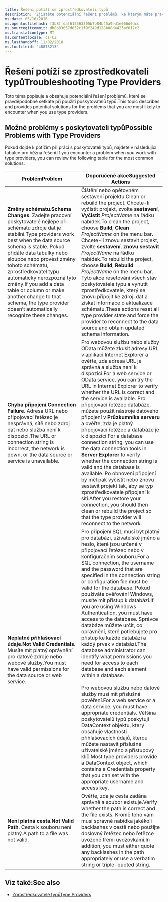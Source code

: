 ```yaml
---
title: Řešení potíží se zprostředkovateli typů
description: 'Zjistěte potenciální řešení problémů, ke kterým máte pravděpodobně dojde při použití poskytovatelů typů v jazyce F #.'
ms.date: 05/16/2016
ms.openlocfilehash: f3b8ffdaf615563305b7b84b45a9ed1e066d0dcc
ms.sourcegitcommit: db8b83057d052c1f9f249d128b08d4423af0f7c2
ms.translationtype: MT
ms.contentlocale: cs-CZ
ms.lasthandoff: 11/02/2018
ms.locfileid: "48873213"
---
```

# <a name="troubleshooting-type-providers"></a><span data-ttu-id="12d13-103">Řešení potíží se zprostředkovateli typů</span><span class="sxs-lookup"><span data-stu-id="12d13-103">Troubleshooting Type Providers</span></span>

<span data-ttu-id="12d13-104">Toto téma popisuje a obsahuje potenciální řešení problémů, které se pravděpodobně setkáte při použití poskytovatelů typů.</span><span class="sxs-lookup"><span data-stu-id="12d13-104">This topic describes and provides potential solutions for the problems that you are most likely to encounter when you use type providers.</span></span>

## <a name="possible-problems-with-type-providers"></a><span data-ttu-id="12d13-105">Možné problémy s poskytovateli typů</span><span class="sxs-lookup"><span data-stu-id="12d13-105">Possible Problems with Type Providers</span></span>

<span data-ttu-id="12d13-106">Pokud dojde k potížím při práci s poskytovateli typů, najdete v následující tabulce pro běžná řešení.</span><span class="sxs-lookup"><span data-stu-id="12d13-106">If you encounter a problem when you work with type providers, you can review the following table for the most common solutions.</span></span>

|<span data-ttu-id="12d13-107">Problém</span><span class="sxs-lookup"><span data-stu-id="12d13-107">Problem</span></span>|<span data-ttu-id="12d13-108">Doporučené akce</span><span class="sxs-lookup"><span data-stu-id="12d13-108">Suggested Actions</span></span>|
|-------|-----------------|
|<span data-ttu-id="12d13-109">**Změny schématu**.</span><span class="sxs-lookup"><span data-stu-id="12d13-109">**Schema Changes**.</span></span> <span data-ttu-id="12d13-110">Zadejte pracovní poskytovatelé nejlépe při schématu zdroje dat je stabilní.</span><span class="sxs-lookup"><span data-stu-id="12d13-110">Type providers work best  when the data source schema is stable.</span></span> <span data-ttu-id="12d13-111">Pokud přidáte data tabulky nebo sloupce nebo provést změny tohoto schématu, zprostředkovatel typu automaticky nerozpozná tyto změny.</span><span class="sxs-lookup"><span data-stu-id="12d13-111">If you add a data table or column or make another change to that schema, the type provider doesn’t automatically recognize these changes.</span></span>|<span data-ttu-id="12d13-112">Čištění nebo opětovném sestavení projektu.</span><span class="sxs-lookup"><span data-stu-id="12d13-112">Clean or rebuild the project.</span></span> <span data-ttu-id="12d13-113">Chcete-li vyčistit projekt, zvolte **sestavení**, **Vyčistit** *ProjectName* na řádku nabídek.</span><span class="sxs-lookup"><span data-stu-id="12d13-113">To clean the project, choose **Build**, **Clean** *ProjectName* on the menu bar.</span></span> <span data-ttu-id="12d13-114">Chcete-li znovu sestavit projekt, zvolte **sestavení**, **znovu sestavit** *ProjectName* na řádku nabídek.</span><span class="sxs-lookup"><span data-stu-id="12d13-114">To rebuild the project, choose **Build**, **Rebuild** *ProjectName* on the menu bar.</span></span> <span data-ttu-id="12d13-115">Tyto akce resetování všech stav poskytovatele typu a vynutit zprostředkovatele, který se znovu připojit ke zdroji dat a získat informace o aktualizace schématu.</span><span class="sxs-lookup"><span data-stu-id="12d13-115">These actions reset all type provider state and force the provider to reconnect to the data source and obtain updated schema information.</span></span>|
|<span data-ttu-id="12d13-116">**Chyba připojení**.</span><span class="sxs-lookup"><span data-stu-id="12d13-116">**Connection Failure**.</span></span> <span data-ttu-id="12d13-117">Adresa URL nebo připojovací řetězec je nesprávná, sítě nebo zdroj dat nebo služba není k dispozici.</span><span class="sxs-lookup"><span data-stu-id="12d13-117">The URL or connection string is incorrect, the network is down, or the data source or service is unavailable.</span></span>|<span data-ttu-id="12d13-118">Pro webovou službu nebo služby OData můžete zkusit adresy URL v aplikaci Internet Explorer a ověřte, zda adresa URL je správná a služba není k dispozici.</span><span class="sxs-lookup"><span data-stu-id="12d13-118">For a web service or OData service, you can try the URL in Internet Explorer to verify whether the URL is correct and the service is available.</span></span> <span data-ttu-id="12d13-119">Pro připojovací řetězec databáze, můžete použít nástroje datového připojení v **Průzkumníka serveru** a ověřte, zda je platný připojovací řetězec a databáze je k dispozici.</span><span class="sxs-lookup"><span data-stu-id="12d13-119">For a database connection string, you can use the data connection tools in **Server Explorer** to verify whether the connection string is valid and the database is available.</span></span> <span data-ttu-id="12d13-120">Po obnovení připojení by měl pak vyčistit nebo znovu sestavit projekt tak, aby se typ zprostředkovatele připojení k síti.</span><span class="sxs-lookup"><span data-stu-id="12d13-120">After you restore your connection, you should then clean or rebuild the project so that the type provider will reconnect to the network.</span></span>|
|<span data-ttu-id="12d13-121">**Neplatné přihlašovací údaje**.</span><span class="sxs-lookup"><span data-stu-id="12d13-121">**Not Valid Credentials**.</span></span> <span data-ttu-id="12d13-122">Musíte mít platný oprávnění pro datové zdroje nebo webové služby.</span><span class="sxs-lookup"><span data-stu-id="12d13-122">You must have valid permissions for the data source or web service.</span></span>|<span data-ttu-id="12d13-123">Pro připojení SQL musí být platný pro databázi, uživatelské jméno a heslo, které jsou určené v připojovací řetězec nebo v konfiguračním souboru.</span><span class="sxs-lookup"><span data-stu-id="12d13-123">For a SQL connection, the username and the password that are specified in the connection string or configuration file must be valid for the database.</span></span> <span data-ttu-id="12d13-124">Pokud používáte ověřování Windows, musíte mít přístup k databázi.</span><span class="sxs-lookup"><span data-stu-id="12d13-124">If you are using Windows Authentication, you must have access to the database.</span></span> <span data-ttu-id="12d13-125">Správce databáze můžete určit, co oprávnění, které potřebujete pro přístup ke každé databázi a každý prvek v databázi.</span><span class="sxs-lookup"><span data-stu-id="12d13-125">The database administrator can identify what permissions you need for access to each database and each element within a database.</span></span><br /><br /><span data-ttu-id="12d13-126">Pro webovou službu nebo datové služby musí mít příslušná pověření.</span><span class="sxs-lookup"><span data-stu-id="12d13-126">For a web service or a data service, you must have appropriate credentials.</span></span> <span data-ttu-id="12d13-127">Většina poskytovatelů typů poskytují DataContext objektu, který obsahuje vlastnosti přihlašovacích údajů, kterou můžete nastavit příslušné uživatelské jméno a přístupový klíč.</span><span class="sxs-lookup"><span data-stu-id="12d13-127">Most type providers provide a DataContext object, which contains a Credentials property that you can set with the appropriate username and access key.</span></span>|
|<span data-ttu-id="12d13-128">**Není platná cesta**.</span><span class="sxs-lookup"><span data-stu-id="12d13-128">**Not Valid Path**.</span></span> <span data-ttu-id="12d13-129">Cesta k souboru není platný.</span><span class="sxs-lookup"><span data-stu-id="12d13-129">A path to a file was not valid.</span></span>|<span data-ttu-id="12d13-130">Ověřte, zda je cesta zadána správně a soubor existuje.</span><span class="sxs-lookup"><span data-stu-id="12d13-130">Verify whether the path is correct and the file exists.</span></span> <span data-ttu-id="12d13-131">Kromě toho vám musí správně nabídka jakékoli backlashes v cestě nebo použijte doslovný řetězec nebo řetězce uvozené třemi uvozovkami.</span><span class="sxs-lookup"><span data-stu-id="12d13-131">In addition, you must either quote any backlashes in the path appropriately or use a verbatim string or triple-quoted string.</span></span>|

## <a name="see-also"></a><span data-ttu-id="12d13-132">Viz také:</span><span class="sxs-lookup"><span data-stu-id="12d13-132">See also</span></span>

- [<span data-ttu-id="12d13-133">Zprostředkovatelé typů</span><span class="sxs-lookup"><span data-stu-id="12d13-133">Type Providers</span></span>](index.md)
